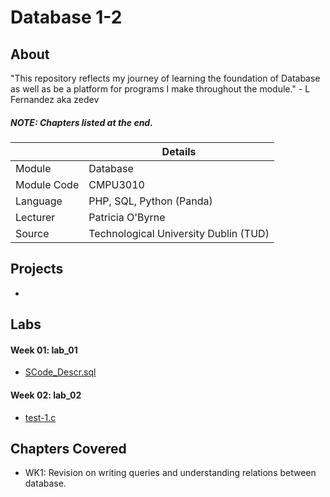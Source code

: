 # Database 1-2
## About

"This repository reflects my journey of learning the foundation of Database as well as be a platform for programs I make throughout the module." - L Fernandez aka zedev

##### **NOTE**: Chapters listed at the end.

|  | Details |
|-----------|-----------|
| Module | Database |
| Module Code | CMPU3010 |
| Language | PHP, SQL, Python (Panda) |
| Lecturer |  Patricia O'Byrne |
| Source | Technological University Dublin (TUD) |

## Projects
- 

## Labs
#### Week 01: lab_01
- [SCode_Descr.sql](https://github.com/vedez/Database_1-2/blob/main/Labs/lab_01/SCode_Descr.sql)


#### Week 02: lab_02
- [test-1.c](https://www.google.com)



## Chapters Covered
- WK1: Revision on writing queries and understanding relations between database.